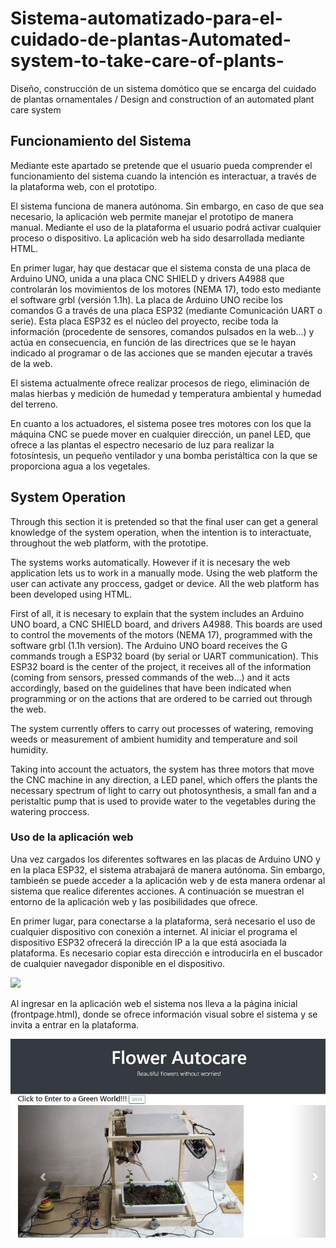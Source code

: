 # Sistema-automatizado-para-el-cuidado-de-plantas-Automated-system-to-take-care-of-plants-
Diseño, construcción de un sistema domótico que se encarga del cuidado de plantas ornamentales / Design and construction of an automated plant care system 

## Funcionamiento del Sistema

  Mediante este apartado se pretende que el usuario pueda comprender el funcionamiento del sistema cuando la intención es interactuar, a través de la plataforma web, 
con el prototipo.

  El sistema funciona de manera autónoma. Sin embargo, en caso de que sea necesario, la aplicación web permite manejar el prototipo de manera manual. Mediante el uso de la plataforma el usuario podrá activar cualquier proceso o dispositivo. La aplicación web ha sido desarrollada mediante HTML.

  En primer lugar, hay que destacar que el sistema consta de una placa de Arduino UNO, unida a una placa CNC SHIELD y drivers A4988 que controlarán los movimientos de los motores (NEMA 17), todo esto mediante el software grbl (versión 1.1h). La placa de Arduino UNO recibe los comandos G a través de una placa ESP32 (mediante Comunicación UART o serie). Esta placa ESP32 es el núcleo del proyecto, recibe toda la información (procedente de sensores, comandos pulsados en la web...) y actúa en consecuencia, en función de las directrices que se le hayan indicado al programar o de las acciones que se manden ejecutar a través de la web. 
  
  El sistema actualmente ofrece realizar procesos de riego, eliminación de malas hierbas y medición de humedad y temperatura ambiental y humedad del terreno. 
  
  En cuanto a los actuadores, el sistema posee tres motores con los que la máquina CNC se puede mover en cualquier dirección, un panel LED, que ofrece a las plantas el espectro necesario de luz para realizar la fotosíntesis, un pequeño ventilador y una bomba peristáltica con la que se proporciona agua a los vegetales.
  
  

## System Operation

Through this section it is pretended so that the final user can get a general knowledge of the system operation, when the intention is to interactuate, throughout the web platform, with the prototipe.

The systems works automatically. However if it is necesary the web application lets us to work in a manually mode. Using the web platform the user can activate any proccess, gadget or device. All the web platform has been developed using HTML.

First of all, it is necesary to explain that the system includes an Arduino UNO board, a CNC SHIELD board, and drivers A4988. This boards are used to control the movements of the motors (NEMA 17), programmed with the software grbl (1.1h version). The Arduino UNO board receives the G commands trough a ESP32 board (by serial or UART communication). This ESP32 board is the center of the project, it receives all of the information (coming from sensors, pressed commands of the web...) and it acts accordingly, based on the guidelines that have been indicated when programming or on the actions that are ordered to be carried out through the web.

The system currently offers to carry out processes of watering, removing weeds or measurement of ambient humidity and temperature and soil humidity.

Taking into account the actuators, the system has three motors that move the CNC machine in any direction, a LED panel, which offers the plants the necessary spectrum of light to carry out photosynthesis, a small fan and a peristaltic pump that is used to provide water to the vegetables during the watering proccess. 



### Uso de la aplicación web

Una vez cargados los diferentes softwares en las placas de Arduino UNO y en la placa ESP32, el sistema atrabajará de manera autónoma. Sin embargo, tambieén se puede acceder a  la aplicación web y de esta manera ordenar al sistema que realice diferentes acciones. A continuación se muestran el entorno de la aplicación web y las posibilidades que ofrece.

En primer lugar, para conectarse a la plataforma, será necesario el uso de cualquier dispositivo con conexión a internet. Al iniciar el programa el dispositivo ESP32 ofrecerá la dirección IP a la que está asociada la plataforma. Es necesario copiar esta dirección e introducirla en el buscador de cualquier navegador disponible en el dispositivo.

![](https://github.com/victorr94/Sistema-automatizado-para-el-cuidado-de-plantas-Automated-system-to-take-care-of-plants-/blob/main/fotos/Información%20ESP32.JPG)

Al ingresar en la aplicación web el sistema nos lleva a la página inicial (frontpage.html), donde se ofrece información visual sobre el sistema y se invita a entrar en la plataforma.

![](https://github.com/victorr94/Sistema-automatizado-para-el-cuidado-de-plantas-Automated-system-to-take-care-of-plants-/blob/main/fotos/frontpage.html.JPG)








